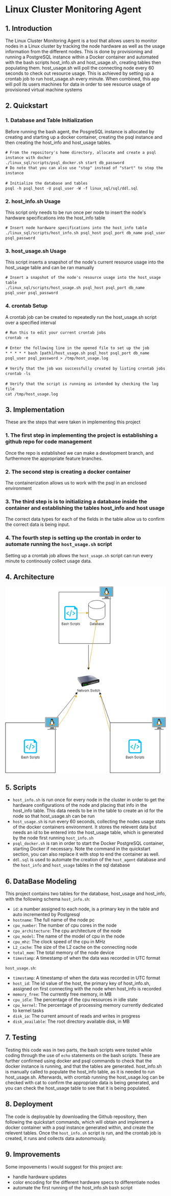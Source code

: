 # Linux Cluster Monitoring Agent
## 1. Introduction
The Linux Cluster Monitoring Agent is a tool that allows users to monitor nodes 
in a Linux cluster by tracking the node hardware as well as the usage information from the different nodes. 
This is done by provisioning and running a PostgreSQL instance within a Docker container and automated with the bash scripts
host_info.sh and host_usage.sh, creating tables then populating them. host_usage.sh will poll the connecting node every 60 seconds to check out resource usage. This is achieved by setting up a crontab job to run host_usage.sh every minute. When combined, this app will poll its users machines for data in order to see resource usage of provisioned virtual machine systems

## 2. Quickstart
### 1. Database and Table Initialization
Before running the bash agent, the PosgreSQL instance is allocated by creating and starting up a docker container, creating the psql instance and then creating the host_info and host_usage tables.
```
# From the repository's home directory, allocate and create a psql instance with docker
./linux_sql/scripts/psql_docker.sh start db_password
# Do note that you can also use "stop" instead of "start" to stop the instance

# Initialize the database and tables
psql -h psql_host -U psql_user -W -f linux_sql/sql/ddl.sql
```
### 2. host_info.sh Usage

This script only needs to be run once per node to insert the node's hardware specifications into the host_info table
```
# Insert node hardware specifications into the host_info table
./linux_sql/scripts/host_info.sh psql_host psql_port db_name psql_user psql_password
```
### 3. host_usage.sh Usage

This script inserts a snapshot of the node's current resource usage into the host_usage table and can be ran manually
```
# Insert a snapshot of the node's resource usage into the host_usage table
./linux_sql/scripts/host_usage.sh psql_host psql_port db_name psql_user psql_password
```
### 4. crontab Setup

A crontab job can be created to repeatedly run the host_usage.sh script over a specified interval
```
# Run this to edit your current crontab jobs
crontab -e

# Enter the following line in the opened file to set up the job
* * * * * bash [path]/host_usage.sh psql_host psql_port db_name psql_user psql_password > /tmp/host_usage.log

# Verify that the job was successfully created by listing crontab jobs
crontab -ls

# Verify that the script is running as intended by checking the log file
cat /tmp/host_usage.log
```

## 3. Implementation
These are the steps that were taken in implementing this project
### 1. The first step in implementing the project is establishing a github repo for code management
Once the repo is established we can make a development branch, and furthermore the appropriate feature branches.
### 2. The second step is creating a docker container
The containerization allows us to work with the psql in an enclosed environment
### 3. The third step is is to initializing a database inside the container and establishing the tables host_info and host usage
The correct data types for each of the fields in the table allow us to confirm the correct data is being input.
### 4. The fourth step is setting up the crontab in order to automate running the `host_usage.sh` script
Setting up a crontab job allows the `host_usage.sh` script can run every minute to continously collect usage data.

## 4. Architecture
![An image showing the architecture of the node network](/linux_sql/assets/ArchitectureImage.png)

## 5. Scripts
+ `host_info.sh` is run once for every node in the cluster in order to get the hardware configurations of the node and placing that info in the host_info table. This data needs to be in the table to create an id for the node so that host_usage.sh can be run
+ `host_usage.sh` is run every 60 seconds, collecting the nodes usage stats of the docker containers environment. It stores the relevent data but needs an id to be entered into the host_usage table, which is generated by the node first running `host_info.sh`
+ `psql_docker.sh` is ran in order to start the Docker PostgreSQL container, starting Docker if necessary. Note the command in the quickstart section, you can also replace it with stop to end the container as well.
+ `ddl.sql` is used to automate the creation of the `host_agent` database and the `host_info` and `host_usage` tables in the sql database


## 6. DataBase Modeling
This project contains two tables for the database, host_usage and host_info, with the following schema
`host_info.sh`:
+ `id`: a number assigned to each node, is a primary key in the table and auto incremented by Postgresql
+ `hostname`: The full name of the node pc
+ `cpu_number`: The number of cpu cores in the node
+ `cpu_architecture`: The cpu architecture of the node
+ `cpu_model`: The name of the model of cpu in the node
+ `cpu_mhz`: The clock speed of the cpu in MHz
+ `L2_cache`: The size of the L2 cache on the connecting node
+ `total_mem`: The total memory of the node device
+ `timestamp`: A timestamp of when the data was recorded in UTC format

`host_usage.sh`:
+ `timestamp`: A timestamp of when the data was recorded in UTC format
+ `host_id`: The id value of the host, the primary key of host_info.sh, assigned on first connecting with the node when host_info is recorded
+ `memory_free`: The currently free memory, in MB
+ `cpu_idle`: The percentage of the cpu resources in idle state
+ `cpu_kernel`: The percentage of processing memory currently dedicated to kernel tasks
+ `disk_io`: The current amount of reads and writes in progress
+ `disk_available`: The root directory available disk, in MB
  
## 7. Testing
Testing this code was in two parts, the bash scripts were tested while coding through the use of `echo` statements on the bash scripts. These are further confirmed using docker and psql commands to check that the docker instance is running, and that the tables are generated. host_info.sh is manually called to populate the host_info table, as it is needed to run host_usage.sh. Afterwards, with crontab running the host_usage.log can be checked with cat to confirm the appropriate data is being generated, and you can check the host_usage table to see that it is being populated.

## 8. Deployment
The code is deployable by downloading the Github repository, then following the quickstart commands, which will obtain and implement a docker container with a psql instance generated within, and create the relevent tables. Once the `host_info.sh` script is run, and the crontab job is created, it runs and collects data autonomously.

## 9. Improvements
Some impovements I would suggest for this project are:
  + handle hardware updates
  + color encoding for the different hardware specs to differentiate nodes
  + automate the first running of the host_info.sh bash script
